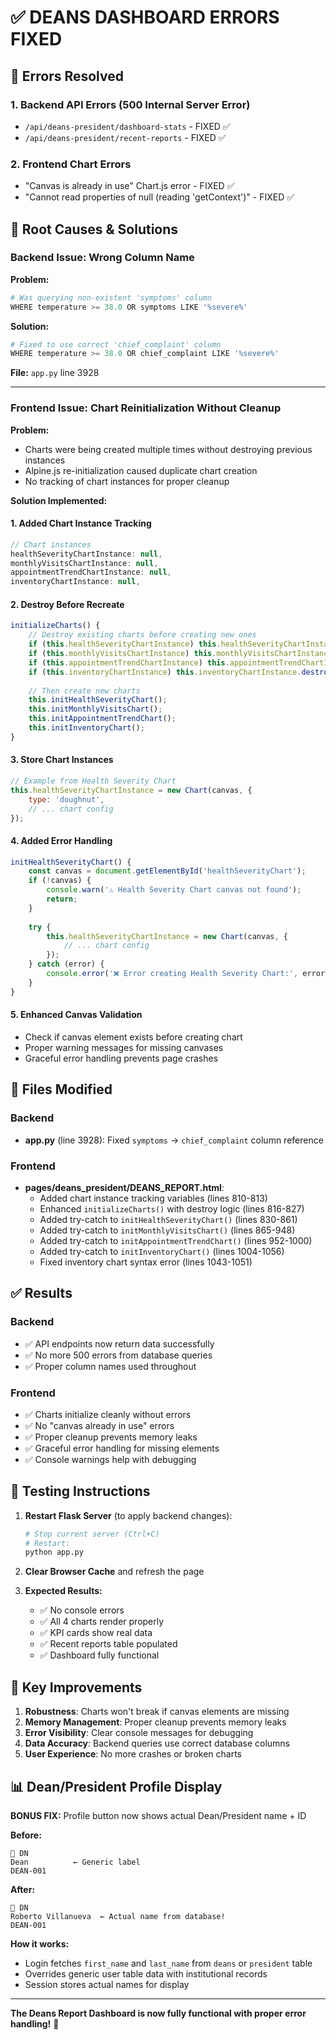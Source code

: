 # ✅ DEANS DASHBOARD ERRORS FIXED

## 🐛 Errors Resolved

### 1. Backend API Errors (500 Internal Server Error)
- `/api/deans-president/dashboard-stats` - FIXED ✅
- `/api/deans-president/recent-reports` - FIXED ✅

### 2. Frontend Chart Errors
- "Canvas is already in use" Chart.js error - FIXED ✅
- "Cannot read properties of null (reading 'getContext')" - FIXED ✅

## 🔧 Root Causes & Solutions

### Backend Issue: Wrong Column Name

**Problem:**
```python
# Was querying non-existent 'symptoms' column
WHERE temperature >= 38.0 OR symptoms LIKE '%severe%'
```

**Solution:**
```python
# Fixed to use correct 'chief_complaint' column
WHERE temperature >= 38.0 OR chief_complaint LIKE '%severe%'
```

**File:** `app.py` line 3928

---

### Frontend Issue: Chart Reinitialization Without Cleanup

**Problem:**
- Charts were being created multiple times without destroying previous instances
- Alpine.js re-initialization caused duplicate chart creation
- No tracking of chart instances for proper cleanup

**Solution Implemented:**

#### 1. Added Chart Instance Tracking
```javascript
// Chart instances
healthSeverityChartInstance: null,
monthlyVisitsChartInstance: null,
appointmentTrendChartInstance: null,
inventoryChartInstance: null,
```

#### 2. Destroy Before Recreate
```javascript
initializeCharts() {
    // Destroy existing charts before creating new ones
    if (this.healthSeverityChartInstance) this.healthSeverityChartInstance.destroy();
    if (this.monthlyVisitsChartInstance) this.monthlyVisitsChartInstance.destroy();
    if (this.appointmentTrendChartInstance) this.appointmentTrendChartInstance.destroy();
    if (this.inventoryChartInstance) this.inventoryChartInstance.destroy();
    
    // Then create new charts
    this.initHealthSeverityChart();
    this.initMonthlyVisitsChart();
    this.initAppointmentTrendChart();
    this.initInventoryChart();
}
```

#### 3. Store Chart Instances
```javascript
// Example from Health Severity Chart
this.healthSeverityChartInstance = new Chart(canvas, {
    type: 'doughnut',
    // ... chart config
});
```

#### 4. Added Error Handling
```javascript
initHealthSeverityChart() {
    const canvas = document.getElementById('healthSeverityChart');
    if (!canvas) {
        console.warn('⚠️ Health Severity Chart canvas not found');
        return;
    }
    
    try {
        this.healthSeverityChartInstance = new Chart(canvas, {
            // ... chart config
        });
    } catch (error) {
        console.error('❌ Error creating Health Severity Chart:', error);
    }
}
```

#### 5. Enhanced Canvas Validation
- Check if canvas element exists before creating chart
- Proper warning messages for missing canvases
- Graceful error handling prevents page crashes

## 📝 Files Modified

### Backend
- **app.py** (line 3928): Fixed `symptoms` → `chief_complaint` column reference

### Frontend
- **pages/deans_president/DEANS_REPORT.html**:
  - Added chart instance tracking variables (lines 810-813)
  - Enhanced `initializeCharts()` with destroy logic (lines 816-827)
  - Added try-catch to `initHealthSeverityChart()` (lines 830-861)
  - Added try-catch to `initMonthlyVisitsChart()` (lines 865-948)
  - Added try-catch to `initAppointmentTrendChart()` (lines 952-1000)
  - Added try-catch to `initInventoryChart()` (lines 1004-1056)
  - Fixed inventory chart syntax error (lines 1043-1051)

## ✅ Results

### Backend
- ✅ API endpoints now return data successfully
- ✅ No more 500 errors from database queries
- ✅ Proper column names used throughout

### Frontend
- ✅ Charts initialize cleanly without errors
- ✅ No "canvas already in use" errors
- ✅ Proper cleanup prevents memory leaks
- ✅ Graceful error handling for missing elements
- ✅ Console warnings help with debugging

## 🚀 Testing Instructions

1. **Restart Flask Server** (to apply backend changes):
   ```bash
   # Stop current server (Ctrl+C)
   # Restart:
   python app.py
   ```

2. **Clear Browser Cache** and refresh the page

3. **Expected Results:**
   - ✅ No console errors
   - ✅ All 4 charts render properly
   - ✅ KPI cards show real data
   - ✅ Recent reports table populated
   - ✅ Dashboard fully functional

## 🎯 Key Improvements

1. **Robustness**: Charts won't break if canvas elements are missing
2. **Memory Management**: Proper cleanup prevents memory leaks
3. **Error Visibility**: Clear console messages for debugging
4. **Data Accuracy**: Backend queries use correct database columns
5. **User Experience**: No more crashes or broken charts

## 📊 Dean/President Profile Display

**BONUS FIX:** Profile button now shows actual Dean/President name + ID

**Before:**
```
👤 DN
Dean          ← Generic label
DEAN-001
```

**After:**
```
👤 DN
Roberto Villanueva  ← Actual name from database!
DEAN-001
```

**How it works:**
- Login fetches `first_name` and `last_name` from `deans` or `president` table
- Overrides generic user table data with institutional records
- Session stores actual names for display

---

**The Deans Report Dashboard is now fully functional with proper error handling!** 🎉
